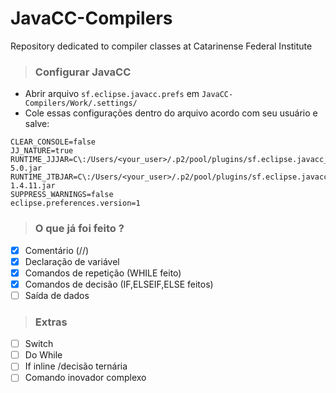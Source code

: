 
# JavaCC-Compilers

Repository dedicated to compiler classes at Catarinense Federal Institute

> ### Configurar JavaCC

 * Abrir arquivo `sf.eclipse.javacc.prefs`  em  `JavaCC-Compilers/Work/.settings/`
 * Cole essas configurações dentro do arquivo acordo com seu usuário e salve: 
```
CLEAR_CONSOLE=false
JJ_NATURE=true
RUNTIME_JJJAR=C\:/Users/<your_user>/.p2/pool/plugins/sf.eclipse.javacc_1.5.33/jars/javacc-5.0.jar
RUNTIME_JTBJAR=C\:/Users/<your_user>/.p2/pool/plugins/sf.eclipse.javacc_1.5.33/jars/jtb-1.4.11.jar
SUPPRESS_WARNINGS=false
eclipse.preferences.version=1
```

> ### O que já foi feito ?

 - [x] Comentário (//)
 - [x] Declaração de variável
 - [x] Comandos de repetição (WHILE feito)
 - [x] Comandos de decisão (IF,ELSEIF,ELSE feitos)
 - [ ] Saída de dados 

> ### Extras

 - [ ] Switch
 - [ ] Do While
 - [ ] If inline /decisão ternária
 - [ ] Comando inovador complexo
